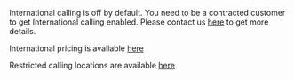 International calling is off by default. You need to be a contracted customer to get International calling enabled. Please contact us [here](https://www.bandwidth.com/talk-to-an-expert) to get more details.

International pricing is available [here](https://www.bandwidth.com/wp-content/uploads/Standard-Default-Rates-Outbound-International-Termination-Effective-August-21-2017-v08-16-2017.pdf)

Restricted calling locations are available [here](https://www.bandwidth.com/wp-content/uploads/International-Lite-Call-Plan-Restricted-Locations-Effective-August-21-2017-v08-16-2017.pdf)
